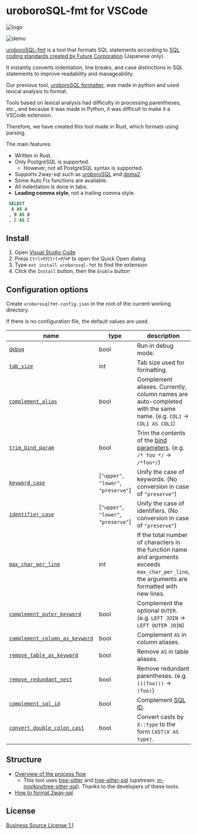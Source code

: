 # uroboroSQL-fmt for VSCode

![logo](https://github.com/future-architect/vscode-uroborosql-fmt/tree/main/images/logo.png)

![demo](https://github.com/future-architect/vscode-uroborosql-fmt/tree/main/images/demo.gif)

[uroboroSQL-fmt](https://github.com/future-architect/uroborosql-fmt) is a tool that formats SQL statements according to [SQL coding standards created by Future Corporation](https://future-architect.github.io/coding-standards/documents/forSQL/SQL%E3%82%B3%E3%83%BC%E3%83%87%E3%82%A3%E3%83%B3%E3%82%B0%E8%A6%8F%E7%B4%84%EF%BC%88PostgreSQL%EF%BC%89.html) (Japanese only).

It instantly converts indentation, line breaks, and case distinctions in SQL statements to improve readability and manageability.

Our previous tool, [uroboroSQL formatter](https://github.com/future-architect/uroboroSQL-formatter), was made in python and used lexical analysis to format.

Tools based on lexical analysis had difficulty in processing parentheses, etc., and because it was made in Python, it was difficult to make it a VSCode extension.

Therefore, we have created this tool made in Rust, which formats using parsing.

The main features:

- Written in Rust.
- Only PostgreSQL is supported.
  - However, not all PostgreSQL syntax is supported.
- Supports 2way-sql such as [uroboroSQL](https://future-architect.github.io/uroborosql-doc/) and [doma2](https://doma.readthehttps://github.com/future-architect/vscode-uroborosql-fmt/tree/main/docs.io/en/latest/).
- Some Auto Fix functions are available.
- All indentation is done in tabs.
- **Leading comma style**, not a trailing comma style.

 ```sql
  SELECT
   A AS A
  , B AS B
  , C AS C
 ```

## Install

1. Open [Visual Studio Code](https://code.visualstudio.com/)
2. Press `Ctrl+P`/`Ctrl+P`/`⌘P` to open the Quick Open dialog
3. Type `ext install uroborosql-fmt` to find the extension
4. Click the `Install` button, then the `Enable` button

## Configuration options

Create `uroborosqlfmt-config.json` in the root of the current working directory.

If there is no configuration file, the default values are used.

| name                                                                           | type                                 | description                                                                                                                                                                                                                                            | default |
| ------------------------------------------------------------------------------ | ------------------------------------ | ------------------------------------------------------------------------------------------------------------------------------------------------------------------------------------------------------------------------------------------------------ | ------- |
| [`debug`](https://github.com/future-architect/vscode-uroborosql-fmt/tree/main/docs/options/debug.md)                                               | bool                                 | Run in debug mode.                                                                                                                                                                                                                                     | false   |
| [`tab_size`](https://github.com/future-architect/vscode-uroborosql-fmt/tree/main/docs/options/tab_size.md)                                         | int                                  | Tab size used for formatting.                                                                                                                                                                                                                          | 4       |
| [`complement_alias`](https://github.com/future-architect/vscode-uroborosql-fmt/tree/main/docs/options/complement_alias.md)                         | bool                                 | Complement aliases. Currently, column names are auto-completed with the same name. (e.g. `COL1` → `COL1 AS COL1`)                                                                                                                                      | true    |
| [`trim_bind_param`](https://github.com/future-architect/vscode-uroborosql-fmt/tree/main/docs/options/trim_bind_param.md)                           | bool                                 | Trim the contents of the [bind parameters](https://future-architect.github.io/uroborosql-doc/background/#%E3%83%8F%E3%82%99%E3%82%A4%E3%83%B3%E3%83%88%E3%82%99%E3%83%8F%E3%82%9A%E3%83%A9%E3%83%A1%E3%83%BC%E3%82%BF). (e.g. `/* foo */` → `/*foo*/`) | false   |
| [`keyword_case`](https://github.com/future-architect/vscode-uroborosql-fmt/tree/main/docs/options/keyword_case.md)                                 | [`"upper"`, `"lower"`, `"preserve"`] | Unify the case of keywords. (No conversion in case of `"preserve"`)                                                                                                                                                                                    | upper   |
| [`identifier_case`](https://github.com/future-architect/vscode-uroborosql-fmt/tree/main/docs/options/identifier_case.md)                           | [`"upper"`, `"lower"`, `"preserve"`] | Unify the case of identifiers. (No conversion in case of `"preserve"`)                                                                                                                                                                                 | upper   |
| [`max_char_per_line`](https://github.com/future-architect/vscode-uroborosql-fmt/tree/main/docs/options/max_char_per_line.md)                       | int                                  | If the total number of characters in the function name and arguments exceeds `max_char_per_line`, the arguments are formatted with new lines.                                                                                                          | 50      |
| [`complement_outer_keyword`](https://github.com/future-architect/vscode-uroborosql-fmt/tree/main/docs/options/complement_outer_keyword.md)         | bool                                 | Complement the optional `OUTER`. (e.g. `LEFT JOIN` → `LEFT OUTER JOIN`)                                                                                                                                                                                | true    |
| [`complement_column_as_keyword`](https://github.com/future-architect/vscode-uroborosql-fmt/tree/main/docs/options/complement_column_as_keyword.md) | bool                                 | Complement `AS` in column aliases.                                                                                                                                                                                                                     | true    |
| [`remove_table_as_keyword`](https://github.com/future-architect/vscode-uroborosql-fmt/tree/main/docs/options/remove_table_as_keyword.md)           | bool                                 | Remove `AS` in table aliases.                                                                                                                                                                                                                          | true    |
| [`remove_redundant_nest`](https://github.com/future-architect/vscode-uroborosql-fmt/tree/main/docs/options/remove_redundant_nest.md)               | bool                                 | Remove redundant parentheses. (e.g. `(((foo)))` → `(foo)`)                                                                                                                                                                                             | true    |
| [`complement_sql_id`](https://github.com/future-architect/vscode-uroborosql-fmt/tree/main/docs/options/complement_sql_id.md)                       | bool                                 | Complement [SQL ID](https://palette-doc.rtfa.as/coding-standards/forSQL/SQL%E3%82%B3%E3%83%BC%E3%83%87%E3%82%A3%E3%83%B3%E3%82%B0%E8%A6%8F%E7%B4%84%EF%BC%88uroboroSQL%EF%BC%89.html#sql-%E8%AD%98%E5%88%A5%E5%AD%90).                                 | false   |
| [`convert_double_colon_cast`](https://github.com/future-architect/vscode-uroborosql-fmt/tree/main/docs/options/convert_double_colon_cast.md)         | bool                                 | Convert casts by `X::type` to the form `CAST(X AS type)`.                                                                                                                                                                                              | true    |

## Structure

- [Overview of the process flow](https://github.com/future-architect/vscode-uroborosql-fmt/tree/main/docs/structure/overview_of_the_process_flow.md)
  - This tool uses [tree-sitter](https://github.com/tree-sitter/tree-sitter) and [tree-sitter-sql](https://github.com/future-architect/tree-sitter-sql) (upstream: [m-novikov/tree-sitter-sql](https://github.com/m-novikov/tree-sitter-sql)). Thanks to the developers of these tools.
- [How to format 2way-sql](https://github.com/future-architect/vscode-uroborosql-fmt/tree/main/docs/structure/how_to_format_2way_sql.md)

## License

[Business Source License 1.1](https://github.com/future-architect/vscode-uroborosql-fmt/blob/main/LICENSE)
